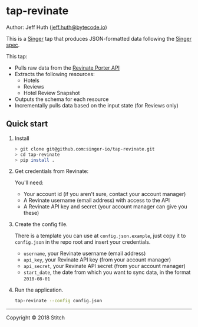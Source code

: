 # tap-revinate

Author: Jeff Huth (jeff.huth@bytecode.io)

This is a [Singer](https://singer.io) tap that produces JSON-formatted data following the [Singer spec](https://github.com/singer-io/getting-started/blob/master/SPEC.md).

This tap:
- Pulls raw data from the [Revinate Porter API](https://porter.revinate.com/documentation)
- Extracts the following resources:
  - Hotels
  - Reviews
  - Hotel Review Snapshot
- Outputs the schema for each resource
- Incrementally pulls data based on the input state (for Reviews only)


## Quick start

1. Install

    ```bash
    > git clone git@github.com:singer-io/tap-revinate.git
    > cd tap-revinate
    > pip install .
    ```

2. Get credentials from Revinate:

    You'll need:

    - Your account id (if you aren't sure, contact your account manager)
    - A Revinate username (email address) with access to the API
    - A Revinate API key and secret (your account manager can give you these)

3. Create the config file.

    There is a template you can use at `config.json.example`, just copy it to `config.json`
    in the repo root and insert your credentials.

    - `username`, your Revinate username (email address) 
    - `api_key`, your Revinate API key (from your account manager)
    - `api_secret`, your Revinate API secret (from your account manager)
    - `start_date`, the date from which you want to sync data, in the format `2018-08-01`

4. Run the application.

   ```bash
   tap-revinate --config config.json
   ```

---

Copyright &copy; 2018 Stitch
